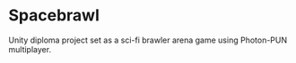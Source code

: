 # Spacebrawl
Unity diploma project set as a sci-fi brawler arena game using Photon-PUN multiplayer.
